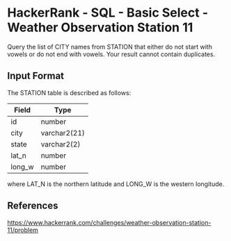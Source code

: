 # HackerRank - SQL - Basic Select - Weather Observation Station 11

Query the list of CITY names from STATION that either do not start with vowels or do not end with vowels. 
Your result cannot contain duplicates.

## Input Format
The STATION table is described as follows:

| Field  | Type         |
|--------|--------------|
| id     | number       |
| city   | varchar2(21) |
| state  | varchar2(2)  |
| lat_n  | number       |
| long_w | number       |

where LAT_N is the northern latitude and LONG_W is the western longitude.

## References
https://www.hackerrank.com/challenges/weather-observation-station-11/problem